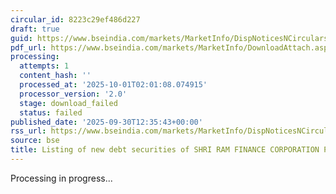 ```yaml
---
circular_id: 8223c29ef486d227
draft: true
guid: https://www.bseindia.com/markets/MarketInfo/DispNoticesNCirculars.aspx?Noticeid={27D61631-FD2B-483E-BB38-0B3D64728D32}&noticeno=20250930-49&dt=09/30/2025&icount=49&totcount=114&flag=0
pdf_url: https://www.bseindia.com/markets/MarketInfo/DownloadAttach.aspx?id=20250930-49&attachedId=
processing:
  attempts: 1
  content_hash: ''
  processed_at: '2025-10-01T02:01:08.074915'
  processor_version: '2.0'
  stage: download_failed
  status: failed
published_date: '2025-09-30T12:35:43+00:00'
rss_url: https://www.bseindia.com/markets/MarketInfo/DispNoticesNCirculars.aspx?Noticeid={27D61631-FD2B-483E-BB38-0B3D64728D32}&noticeno=20250930-49&dt=09/30/2025&icount=49&totcount=114&flag=0
source: bse
title: Listing of new debt securities of SHRI RAM FINANCE CORPORATION PRIVATE LIMITED
---
```


Processing in progress...